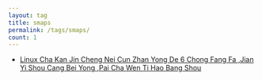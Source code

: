```yaml
---
layout: tag
title: smaps
permalink: /tags/smaps/
count: 1
---
```


- [Linux Cha Kan Jin Cheng Nei Cun Zhan Yong De  6 Chong Fang Fa ,Jian Yi Shou Cang Bei Yong ,Pai Cha Wen Ti Hao Bang Shou ](https://huangyanxiang.com/2024/10/21/linux%E6%9F%A5%E7%9C%8B%E8%BF%9B%E7%A8%8B%E5%86%85%E5%AD%98%E5%8D%A0%E7%94%A8%E7%9A%846%E4%B8%AA%E5%91%BD%E4%BB%A4.html)
